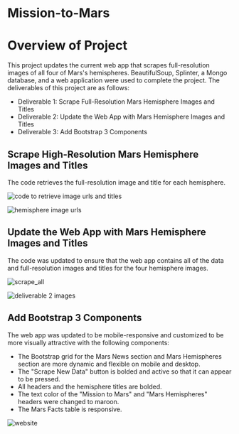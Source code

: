 # Mission-to-Mars

# Overview of Project

This project updates the current web app that scrapes full-resolution images of all four of Mars's hemispheres. BeautifulSoup, Splinter, a Mongo database, and a web application were used to complete the project. The deliverables of this project are as follows:
- Deliverable 1: Scrape Full-Resolution Mars Hemisphere Images and Titles
- Deliverable 2: Update the Web App with Mars Hemisphere Images and Titles
- Deliverable 3: Add Bootstrap 3 Components

## Scrape High-Resolution Mars Hemisphere Images and Titles

The code retrieves the full-resolution image and title for each hemisphere.

![code to retrieve image urls and titles](https://user-images.githubusercontent.com/90656004/146684282-e8ad5827-a573-4496-a9d5-18838ac608ab.PNG)

![hemisphere image urls](https://user-images.githubusercontent.com/90656004/146655693-2fef3176-4d2c-4b36-96c8-56ead5a54ebf.PNG)

## Update the Web App with Mars Hemisphere Images and Titles

The code was updated to ensure that the web app contains all of the data and full-resolution images and titles for the four hemisphere images.

![scrape_all](https://user-images.githubusercontent.com/90656004/146684321-091db71f-d980-4ca7-859c-14ccda9b9d7a.PNG)

![deliverable 2 images](https://user-images.githubusercontent.com/90656004/146685380-456f3e7b-7e7b-43f9-9bf7-24c078336146.PNG)

## Add Bootstrap 3 Components

The web app was updated to be mobile-responsive and customized to be more visually attractive with the following components:
- The Bootstrap grid for the Mars News section and Mars Hemispheres section are more dynamic and flexible on mobile and desktop.
- The "Scrape New Data" button is bolded and active so that it can appear to be pressed.
- All headers and the hemisphere titles are bolded.
- The text color of the "Mission to Mars" and "Mars Hemispheres" headers were changed to maroon.
- The Mars Facts table is responsive.

![website](https://user-images.githubusercontent.com/90656004/146689941-6fa137f5-1f74-4bf5-b0ef-a927114e05cb.PNG)
